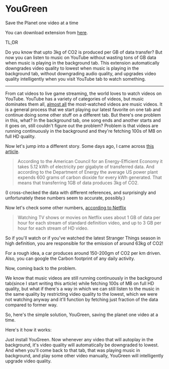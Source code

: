 # YouGreen
Save the Planet one video at a time

You can download extension from [here](https://chrome.google.com/webstore/detail/kkmjnhmmeibepfpgnfpodpfjfahbmalm/).

TL;DR

Do you know that upto 3kg of CO2 is produced per GB of data transfer? But now you can listen to music on YouTube without wasting tons of GB data when music is playing in the background tab. This extension automatically downgrades video quality to lowest when music is playing in the background tab, without downgrading audio quality, and upgrades video quality intelligently when you visit YouTube tab to watch something.

---------------------------------


From cat videos to live game streaming, the world loves to watch videos on YouTube. YouTube has a variety of categories of videos, but music dominates them all, [almost all](https://en.wikipedia.org/wiki/List_of_most-viewed_YouTube_videos) the most-watched videos are music videos. It is a general process that we start playing our latest favorite on one tab and continue doing some other stuff on a different tab. But there's one problem in this, what? In the background tab, one song ends and another starts and it goes on, still couldn't figure out the problem? Problem is that videos are running continuously in the background and they're fetching 100s of MB on full HD quality.



Now let's jump into a different story. Some days ago, I came across [this article](https://www.emergeinteractive.com/insights/detail/does-irresponsible-web-development-contribute-to-global-warming/).

> According to the American Council for an Energy-Efficient Economy it takes 5.12 kWh of electricity per gigabyte of transferred data. And according to the Department of Energy the average US power plant expends 600 grams of carbon dioxide for every kWh generated. That means that transferring 1GB of data produces 3kg of CO2.

(I cross-checked the data with different references, and surprisingly and unfortunately these numbers seem to accurate, possibly.)


Now let's check some other numbers, [according to Netflix](https://help.netflix.com/en/node/87)

> Watching TV shows or movies on Netflix uses about 1 GB of data per hour for each stream of standard definition video, and up to 3 GB per hour for each stream of HD video.

So if you'll watch or if you've watched the latest Stranger Things season in high definition, you are responsible for the emission of around 63kg of CO2!


For a rough idea, a car produces around 150-200gm of CO2 per km driven. Also, you can google the Carbon footprint of any daily activity.



Now, coming back to the problem.

We know that music videos are still running continuously in the background tab(since I start writing this article) while fetching 100s of MB on full HD quality, but what if there's a way in which we can still listen to the music in the same quality by restricting video quality to the lowest, which we were not watching anyway and it'll function by fetching just fraction of the data compared to former way.


So, here's the simple solution, YouGreen, saving the planet one video at a time.



Here's it how it works:

Just install YouGreen. Now whenever any video that will autoplay in the background, it's video quality will automatically be downgraded to lowest. And when you'll come back to that tab, that was playing music in background, and play some other video manually, YouGreen will intelligently upgrade video quality.
